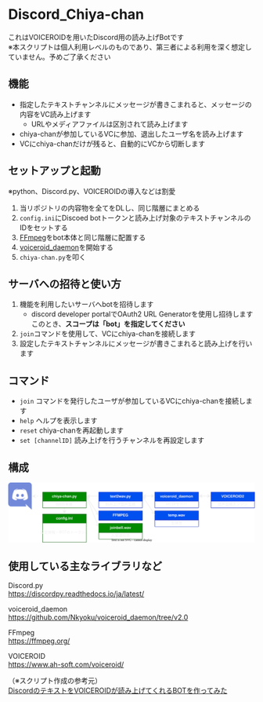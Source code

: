 # Discord_Chiya-chan

これはVOICEROIDを用いたDiscord用の読み上げBotです<br>
※本スクリプトは個人利用レベルのものであり、第三者による利用を深く想定していません。予めご了承ください

## 機能
* 指定したテキストチャンネルにメッセージが書きこまれると、メッセージの内容をVC読み上げます
    * URLやメディアファイルは区別されて読み上げます 
* chiya-chanが参加しているVCに参加、退出したユーザ名を読み上げます
* VCにchiya-chanだけが残ると、自動的にVCから切断します

## セットアップと起動
※python、Discord.py、VOICEROIDの導入などは割愛

1. 当リポジトリの内容物を全てをDLし、同じ階層にまとめる
1. `config.ini`にDiscoed botトークンと読み上げ対象のテキストチャンネルのIDをセットする
1. [FFmpeg](https://ffmpeg.org/)をbot本体と同じ階層に配置する
1. [voiceroid_daemon](https://github.com/Nkyoku/voiceroid_daemon/tree/v2.0)を開始する 
1. `chiya-chan.py`を叩く

## サーバへの招待と使い方

1. 機能を利用したいサーバへbotを招待します
    * discord developer portalでOAuth2 URL Generatorを使用し招待します<br>
    このとき、**スコープは「bot」を指定してください**
1. `join`コマンドを使用して、VCにchiya-chanを接続します
1. 設定したテキストチャンネルにメッセージが書きこまれると読み上げを行います

## コマンド
* `join` コマンドを発行したユーザが参加しているVCにchiya-chanを接続します
* `help` ヘルプを表示します
* `reset` chiya-chanを再起動します
* `set [channelID]` 読み上げを行うチャンネルを再設定します

## 構成
![](Component_diagram.drawio.svg)

## 使用している主なライブラリなど

Discord.py<br>
https://discordpy.readthedocs.io/ja/latest/

voiceroid_daemon<br>
https://github.com/Nkyoku/voiceroid_daemon/tree/v2.0

FFmpeg<br>
https://ffmpeg.org/

VOICEROID<br>
https://www.ah-soft.com/voiceroid/

（※スクリプト作成の参考元）<br>
[DiscordのテキストをVOICEROIDが読み上げてくれるBOTを作ってみた](https://www.nohara.dev/entry/2020/07/10/060000)
